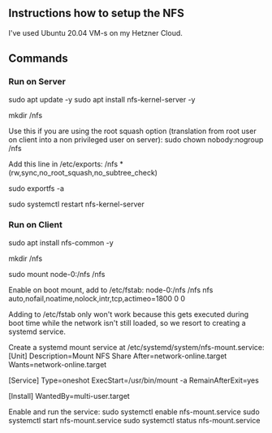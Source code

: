 ## Instructions how to setup the NFS

I've used Ubuntu 20.04 VM-s on my Hetzner Cloud.

## Commands

### Run on Server

sudo apt update -y
sudo apt install nfs-kernel-server -y

mkdir /nfs

Use this if you are using the root squash option (translation from root user on client into a non privileged user on server):
sudo chown nobody:nogroup /nfs

Add this line in /etc/exports:
/nfs *(rw,sync,no_root_squash,no_subtree_check)

sudo exportfs -a

sudo systemctl restart nfs-kernel-server

### Run on Client

sudo apt install nfs-common -y

mkdir /nfs

sudo mount node-0:/nfs /nfs

Enable on boot mount, add to /etc/fstab:
node-0:/nfs               /nfs      nfs auto,nofail,noatime,nolock,intr,tcp,actimeo=1800 0 0

Adding to /etc/fstab only won't work because this gets executed during boot time while the network isn't still loaded, so we resort to creating a systemd service.

Create a systemd mount service at /etc/systemd/system/nfs-mount.service:
[Unit]
Description=Mount NFS Share
After=network-online.target
Wants=network-online.target

[Service]
Type=oneshot
ExecStart=/usr/bin/mount -a
RemainAfterExit=yes

[Install]
WantedBy=multi-user.target

Enable and run the service:
sudo systemctl enable nfs-mount.service
sudo systemctl start nfs-mount.service
sudo systemctl status nfs-mount.service
